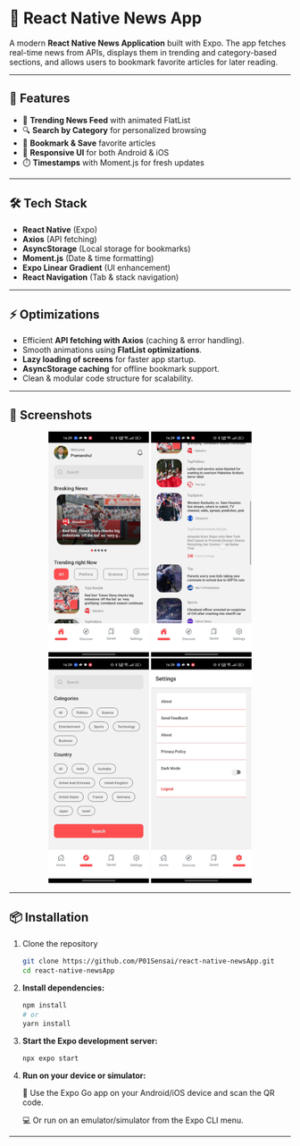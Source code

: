 # 📰 React Native News App

A modern **React Native News Application** built with Expo. The app fetches real-time news from APIs, displays them in trending and category-based sections, and allows users to bookmark favorite articles for later reading.  

---

## 🚀 Features
- 📰 **Trending News Feed** with animated FlatList  
- 🔍 **Search by Category** for personalized browsing  
- 📑 **Bookmark & Save** favorite articles  
- 📱 **Responsive UI** for both Android & iOS  
- ⏱️ **Timestamps** with Moment.js for fresh updates  

---

## 🛠️ Tech Stack
- **React Native** (Expo)  
- **Axios** (API fetching)   
- **AsyncStorage** (Local storage for bookmarks)  
- **Moment.js** (Date & time formatting)  
- **Expo Linear Gradient** (UI enhancement)  
- **React Navigation** (Tab & stack navigation)  

---

## ⚡ Optimizations
- Efficient **API fetching with Axios** (caching & error handling).  
- Smooth animations using **FlatList optimizations**.  
- **Lazy loading of screens** for faster app startup.  
- **AsyncStorage caching** for offline bookmark support.  
- Clean & modular code structure for scalability.  

---
 

## 📸 Screenshots  

<p align="center">
  <img src="assets/home%20and%20Image%20carousell.png" alt="Home and Image Carousell" width="180"/>
  <img src="assets/news%20tabs.png" alt="News Tabs" width="180"/>
  <img src="assets/search%20and%20categories.png" alt="Search and Categories" width="180"/>
  <img src="assets/setting.png" alt="Setting" width="180"/>
</p>



---


## 📦 Installation  

1. Clone the repository  
   ```bash
   git clone https://github.com/P01Sensai/react-native-newsApp.git
   cd react-native-newsApp

2. **Install dependencies:**
   ```bash
   npm install
   # or
   yarn install

3. **Start the Expo development server:**
   ```bash
   npx expo start

4. **Run on your device or simulator:**

   📱 Use the Expo Go app on your Android/iOS device and scan the QR code.

   💻 Or run on an emulator/simulator from the Expo CLI menu.  


---


